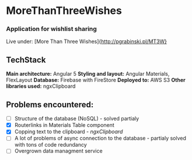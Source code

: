 # MoreThanThreeWishes

### Application for wishlist sharing
Live under: [More Than Three Wishes]{http://pgrabinski.pl/MT3W}

## TechStack
**Main architecture:** Angular 5
**Styling and layout:** Angular Materials, FlexLayout
**Database:** Firebase with FireStore
**Deployed to:** AWS S3
**Other libraries used:** ngxClipboard


## Problems encountered:

* [ ] Structure of the database (NoSQL) - solved partialy
* [x] Routerlinks in Materials Table component
* [x] Copping text to the clipboard - *ngxClipboard*
* [ ] A lot of problems of async connection to the database - partialy solved with tons of code redundancy
* [ ] Overgrown data managment service
